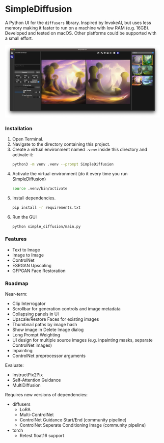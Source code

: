 # SimpleDiffusion

A Python UI for the `diffusers` library.  Inspired by InvokeAI, but uses less memory making it faster to run on a machine with low RAM (e.g. 16GB).  Developed and tested on macOS.  Other platforms could be supported with a small effort.

![Screenshot](docs/screenshot.webp)

### Installation

1. Open Terminal.
2. Navigate to the directory containing this project.
3. Create a virtual environment named `.venv` inside this directory and activate it:
    ```sh
    python3 -m venv .venv --prompt SimpleDiffusion
    ```
4. Activate the virtual environment (do it every time you run SimpleDiffusion)
    ```sh
    source .venv/bin/activate
    ```
5. Install dependencies.
    ```sh
    pip install -r requirements.txt
    ```
6. Run the GUI
    ```sh
    python simple_diffusion/main.py
    ```

### Features

- Text to Image
- Image to Image
- ControlNet
- ESRGAN Upscaling
- GFPGAN Face Restoration

### Roadmap

Near-term:
- Clip Interrogator
- Scrollbar for generation controls and image metadata
- Collapsing panels in UI
- Upscale/Restore Faces for existing images
- Thumbnail paths by image hash 
- Show image in Delete Image dialog
- Long Prompt Weighting
- UI design for multiple source images (e.g. inpainting masks, separate ControlNet images)
- Inpainting
- ControlNet preprocessor arguments

Evaluate:
- InstructPix2Pix
- Self-Attention Guidance
- MultiDiffusion

Requires new versions of dependencies:
- diffusers
  - LoRA
  - Multi-ControlNet
  - ControlNet Guidance Start/End (community pipeline)
  - ControlNet Seperate Conditioning Image (community pipeline)
- torch
  - Retest float16 support
